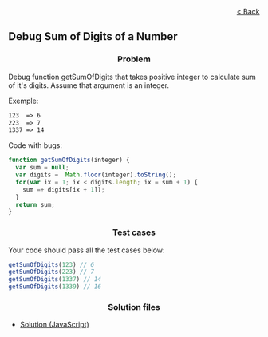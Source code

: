 <p align="right">
  <a href="../home.md">< Back</a>
</p>

<h2>Debug Sum of Digits of a Number</h2>

<h3 align="center">Problem</h3>

<p>Debug   function getSumOfDigits that takes positive integer to calculate sum of it's digits. Assume that argument is an integer.</p>

<p>Exemple:</p>

```md
123  => 6
223  => 7
1337 => 14
```

<p>Code with bugs:</p>

```js
function getSumOfDigits(integer) {
  var sum = null;
  var digits =  Math.floor(integer).toString();
  for(var ix = 1; ix < digits.length; ix = sum + 1) {
    sum =+ digits[ix + 1]);
  }
  return sum;
}
```

<h3 align="center">Test cases</h3>

<p>Your code should pass all the test cases below:</p>

```js
getSumOfDigits(123) // 6
getSumOfDigits(223) // 7
getSumOfDigits(1337) // 14
getSumOfDigits(1339) // 16
```

<h3 align="center">Solution files</h3>

- [Solution (JavaScript)](./solution.js)